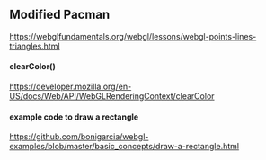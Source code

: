 ## Modified Pacman
https://webglfundamentals.org/webgl/lessons/webgl-points-lines-triangles.html

#### clearColor()
https://developer.mozilla.org/en-US/docs/Web/API/WebGLRenderingContext/clearColor

#### example code to draw a rectangle
https://github.com/bonigarcia/webgl-examples/blob/master/basic_concepts/draw-a-rectangle.html